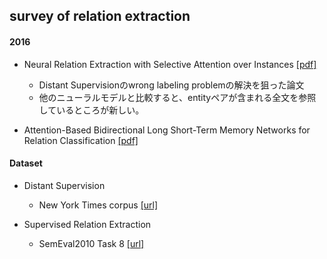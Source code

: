 ## survey of relation extraction

#### 2016
- Neural Relation Extraction with Selective Attention over Instances
[[pdf]](http://www.aclweb.org/anthology/P/P16/P16-1200.pdf)
  - Distant Supervisionのwrong labeling problemの解決を狙った論文
  - 他のニューラルモデルと比較すると、entityペアが含まれる全文を参照しているところが新しい。

- Attention-Based Bidirectional Long Short-Term Memory Networks for Relation Classification
[[pdf]](http://www.aclweb.org/anthology/P/P16/P16-2034.pdf)


#### Dataset
- Distant Supervision
  - New York Times corpus [[url]](http://iesl.cs.umass.edu/riedel/ecml/)

- Supervised Relation Extraction
  - SemEval2010 Task 8 [[url]](http://www.kozareva.com/downloads.html)